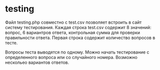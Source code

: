 # testing
Файл testing.php совместно с test.csv позволяет встроить в сайт систему тестирования.
Каждая строка test.csv содержит 8 значений: вопрос, 6 вариантров ответа, контрольная сумма для проверки правильности ответа.
Первая строка содержит количество вопросов в тесте.

Вопросы теста выводятся по одному.
Можно начать тестирование с определенного вопроса или со случайного номера.
Возможно нескольео вариантов ответов.
